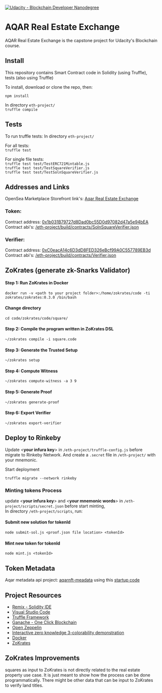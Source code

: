 [![Udacity - Blockchain Developer Nanodegree](https://bit.ly/2svzNOI)](https://www.udacity.com/blockchain)

# AQAR Real Estate Exchange

AQAR Real Estate Exchange is the capstone project for Udacity's Blockchain course. 

## Install

This repository contains Smart Contract code in Solidity (using Truffle), tests (also using Truffle)

To install, download or clone the repo, then:

`npm install`

In directory `eth-project/`  
`truffle compile`

## Tests
To run truffle tests:
In directory `eth-project/`

For all tests:    
`truffle test` 

For single file tests:  
`truffle test test/TestERC721Mintable.js`  
`truffle test test/TestSquareVerifier.js`  
`truffle test test/TestSolnSquareVerifier.js`  

## Addresses and Links 
OpenSea Marketplace Storefront link's: [Aqar Real Estate Exchange](https://rinkeby.opensea.io/category/aqarrealestateexchangev3)

### Token:
Contract address: [0x1b031B79727d8Dad0bc55D0d97082d47a5e94bEA](https://rinkeby.etherscan.io/address/0x1b031B79727d8Dad0bc55D0d97082d47a5e94bEA)   
Contract abi's: [/eth-project/build/contracts/SolnSquareVerifier.json](./eth-project/build/contracts/SolnSquareVerifier.json)
### Verifier:
Contract address: [0xC0eacA14c6D3dD8FED326eBcf99A0C557789EB3d](https://rinkeby.etherscan.io/address/0xC0eacA14c6D3dD8FED326eBcf99A0C557789EB3d)  
Contract abi's: [/eth-project/build/contracts/Verifier.json](./eth-project/build/contracts/Verifier.json)

## ZoKrates (generate zk-Snarks Validator)
#### Step 1: Run ZoKrates in Docker
``` 
docker run -v <path to your project folder>:/home/zokrates/code -ti zokrates/zokrates:0.3.0 /bin/bash
```

#### Change directory
``` 
cd code/zokrates/code/square/
``` 

#### Step 2: Compile the program written in ZoKrates DSL
``` 
~/zokrates compile -i square.code
``` 

#### Step 3: Generate the Trusted Setup
``` 
~/zokrates setup
```

#### Step 4: Compute Witness
``` 
~/zokrates compute-witness -a 3 9
```

#### Step 5: Generate Proof
```
~/zokrates generate-proof
```

#### Step 6: Export Verifier
```  
~/zokrates export-verifier
```

## Deploy to Rinkeby
Update <**your infura key**> in 
`/eth-project/truffle-config.js` before migrate to Rinkeby Network. 
And create a `.secret` file in `/eth-project/` with your mnemonic.

Start deployment
```
truffle migrate --network rinkeby
```

### Minting tokens Process
update <**your infura key**> and <**your mnemonic words**> in 
`/eth-project/scripts/secret.json` before start minting,    
In directory `/eth-project/scripts`, run:

#### Submit new solution for tokenId
```
node submit-sol.js <proof.json file location> <tokenId>
```
#### Mint new token for tokenId
```
node mint.js <tokenId>
```

## Token Metadata
Aqar metadata api project: [aqarnft-meadata](https://github.com/khalidfsh/aqarnft-metadata)
using this [startup code](https://github.com/ProjectOpenSea/metadata-api-nodejs)

## Project Resources

* [Remix - Solidity IDE](https://remix.ethereum.org/)
* [Visual Studio Code](https://code.visualstudio.com/)
* [Truffle Framework](https://truffleframework.com/)
* [Ganache - One Click Blockchain](https://truffleframework.com/ganache)
* [Open Zeppelin ](https://openzeppelin.org/)
* [Interactive zero knowledge 3-colorability demonstration](http://web.mit.edu/~ezyang/Public/graph/svg.html)
* [Docker](https://docs.docker.com/install/)
* [ZoKrates](https://github.com/Zokrates/ZoKrates)

## ZoKrates Improvements
squares as input to ZoKrates is not directly related to the real estate property use case. 
It is just meant to show how the process can be done programmatically. 
There might be other data that can be input to ZoKrates to verify land titles.